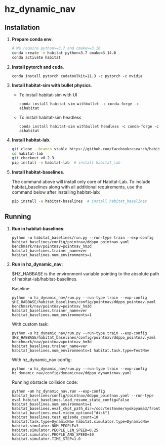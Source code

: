 # hz_dynamic_nav

## Installation

1. **Prepare conda env**.
   ```bash
   # We require python>=3.7 and cmake>=3.10
   conda create -n habitat python=3.7 cmake=3.14.0
   conda activate habitat
   ```
   
1. **Install pytorch and cuda**.
      ```
      conda install pytorch cudatoolkit=11.3 -c pytorch -c nvidia
      ```

1. **Install habitat-sim with bullet physics**.
   - To install habitat-sim with UI
      ```
      conda install habitat-sim withbullet -c conda-forge -c aihabitat
      ```
      
   - To install habitat-sim headless
      ```
      conda install habitat-sim withbullet headless -c conda-forge -c aihabitat
      ```

1. **Install habitat-lab**.

      ```bash
      git clone --branch stable https://github.com/facebookresearch/habitat-lab.git
      cd habitat-lab
      git checkout v0.2.3
      pip install -e habitat-lab  # install habitat_lab
      ```
      
1. **Install habitat-baselines**.

    The command above will install only core of Habitat-Lab. To include habitat_baselines along with all additional requirements, use the command below after installing habitat-lab:

      ```bash
      pip install -e habitat-baselines  # install habitat_baselines
      ```
      
## Running

1. **Run in habitat-baselines**:
   
      ```
      python -u habitat_baselines/run.py --run-type train --exp-config habitat_baselines/config/pointnav/ddppo_pointnav.yaml benchmark/nav/pointnav=pointnav_hm3d habitat_baselines.trainer_name=ver habitat_baselines.num_environments=1
      ```
      
1. **Run in hz_dynamic_nav**:

   $HZ_HABBASE is the environment variable pointing to the absolute path of habitat-lab/habitat-baselines.
 
   Baseline:
      ```
      python -u hz_dynamic_nav/run.py --run-type train --exp-config $HZ_HABBASE/habitat_baselines/config/pointnav/ddppo_pointnav.yaml benchmark/nav/pointnav=pointnav_hm3d habitat_baselines.trainer_name=ver habitat_baselines.num_environments=1
      ```

   With custom task:
      ```
      python -u hz_dynamic_nav/run.py --run-type train --exp-config $HZ_HABBASE/habitat_baselines/config/pointnav/ddppo_pointnav.yaml benchmark/nav/pointnav=pointnav_hm3d habitat_baselines.trainer_name=ver habitat_baselines.num_environments=1 habitat.task.type=TestNav
      ```
      
   With hz_dynamic_nav config:
      ```
      python -u hz_dynamic_nav/run.py --run-type train --exp-config hz_dynamic_nav/config/dynamicnav/ddppo_dynamicnav.yaml
      ```
      
   Running obstacle collision code:
      ```
      python -um hz_dynamic_nav.run --exp-config habitat_baselines/config/pointnav/ddppo_pointnav.yaml --run-type eval habitat_baselines.load_resume_state_config=False habitat_baselines.num_environments=1 habitat_baselines.eval_ckpt_path_dir=/coc/testnvme/nyokoyama3/frontier_explorer/slurm/ddppo_pointnav/ckpts/latest.pth habitat_baselines.eval.video_option=["disk"] habitat_baselines.test_episode_count=10 habitat.task.type=DynamicNav habitat.simulator.type=DynamicNav habitat.simulator.NUM_PEOPLE=3 habitat.simulator.PEOPLE_LIN_SPEED=0.25 habitat.simulator.PEOPLE_ANG_SPEED=10 habitat.simulator.TIME_STEP=1.0
      ```
